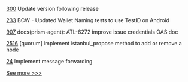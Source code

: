 
[300](https://github.com/hyperledger/fabric-sdk-java/pull/300) Update version following release

[233](https://github.com/hyperledger/aries-mobile-test-harness/pull/233) BCW - Updated Wallet Naming tests to use TestID on Android

[907](https://github.com/hyperledger-labs/open-enterprise-agent/pull/907) docs(prism-agent): ATL-6272 improve issue credentials OAS doc

[2516](https://github.com/hyperledger/bevel/pull/2516) [quorum] implement istanbul_propose method to add or remove a node

[24](https://github.com/hyperledger/aries-framework-kotlin/pull/24) Implement message forwarding


[See more >>>](https://start-here.hyperledger.org/pull-requests)
